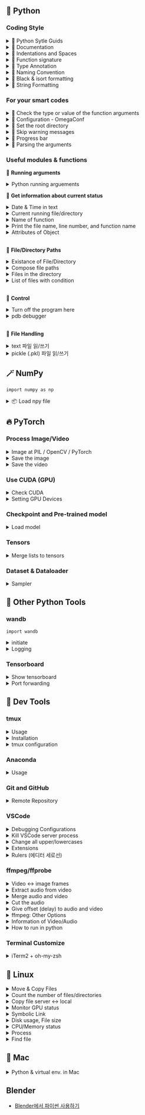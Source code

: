 ## 🐍 Python

### Coding Style

<details>
<summary>📏 Python Sytle Guids</summary>

- [Google Python Style Guide](https://google.github.io/styleguide/pyguide.html)
- [Documenting Python Code: A Complete Guide](https://realpython.com/documenting-python-code/#basics-of-commenting-code)

<br>
</details>

<details>
<summary>📏 Documentation</summary>

```py
# Module

"""A one-line summary

Detailed descriptions for the module or program.
You may include 'how to run this' or 'usage of functions/classes'

"""

# Function
def function_name(args):
    """Function Description shortly

    More details for this class...
    More details for this class...

    Args:
        arg_name: description

    Returns:
        what to return
    
    Raises:
        error_type: why we get this error
    """

# Class
class ClassName:
    """A one-line summary

    More details for this class...
    More details for this class...

    Attributes:
        attrib_name: description
    """
```

<br>
</details>

<details>
<summary>📏 Indentations and Spaces</summary>

```py
# Examples: Parentheses --------------------------------
foo = long_function_name(var_one, var_two,
                         var_three, var_four)

meal = (spam,
        beans)

foo = long_function_name(
    var_one, var_two, var_three,
    var_four)

foo = long_function_name(
    var_one, var_two, var_three,
    var_four
)

# String ------------------------------------------------
# One Tab (= 4 spaces)
long_string = """This is fine if your use case can accept
    extraneous leading spaces."""

# Use parentheses
long_string = ("And this is fine if you cannot accept\n" +
               "extraneous leading spaces.")
long_string = ("And this too is fine if you cannot accept\n"
               "extraneous leading spaces.")

# textwarp
import textwrap
long_string = textwrap.dedent("""\
    This is also fine, because textwrap.dedent()
    will collapse common leading spaces in each line.""")
```

<br>
</details>

<details>
<summary>📏 Function signature</summary>

```py
def my_method(
    self,
    first_var: int,
    second_var: Foo,
    third_var: Bar | None,
) -> int:

# spaces around `=` if the argument have type annotation & default value
def func(a: int = 0) -> int:
```

<br>
</details>

<details>
<summary>📏 Type Annotation</summary>

- `var: type = value` format
- `typing` module can be used

```py
# Variables
path: str = '/home/winterbloooom/foo.txt'
paths: list = [path1, path2, path3]

# Functions
def show_paths(paths: list, max_num: int = 3) -> str:
    return 'done'

# With `typing` module
from typing import List, Dict
food: List[str] = ['banana', 'apple']
students: Dict[str, int] = {'eungi': 100, 'winterbloooom': 99}
```

- References</summary>
  - [파이썬 타입 어노테이션/힌트 (Blog)](https://www.daleseo.com/python-type-annotations/)
  - [typing 모듈로 타입 표시하기 (Blog)](https://www.daleseo.com/python-typing/)

<br>
</details>

<details>
<summary>📏 Naming Convention</summary>

- Package / module - `package_name` , `module_name`
  - DO NOT use dashes(`-`)
- Function - `function_name`
- Variable
  - Global Constant - `GLOBAL_CONSTANT_NAME`
  - others - `var_name`
- Class - `ClassName`
- Exception - `ExceptionName`

Here's a guideline from [Gudio](https://en.wikipedia.org/wiki/Guido_van_Rossum)

|Type|	Public|	Internal|
|---|---|---|
|Packages               |`lower_with_under`   |                   |
|Modules                |`lower_with_under`     |`_lower_with_under`  |
|Classes                |`CapWords`           |`_CapWords`          |
|Exceptions             |`CapWords`           |               	|
|Functions              |`lower_with_under()` |`_lower_with_under()`|
|Global/Class Constants |`CAPS_WITH_UNDER`    |`_CAPS_WITH_UNDER`   |
|Global/Class Variables |`lower_with_under`   |`_lower_with_under`  |
|Instance Variables     |`lower_with_under`   |`_lower_with_under` (protected)|
|Method Names           |`lower_with_under()` |`_lower_with_under()` (protected)|
|Function/Method Parameters|`lower_with_under`|                   |
|Local Variables        |`lower_with_under`   |                   |

<br>
</details>

<details>
<summary>📏 Black & isort formatting</summary>

**[ Formatting with Black and isort ]**

- [Black](https://black.readthedocs.io/en/stable/index.html) for Python code formatting
- [isort](https://pycqa.github.io/isort/) for Python import sorting

**[ Method 1. VSCode extensions ]**

- [Black Formatter](https://marketplace.visualstudio.com/items?itemName=ms-python.black-formatter) (by Microsoft)
- [isort](https://marketplace.visualstudio.com/items?itemName=ms-python.isort) (by Microsoft)

 1. `command + shift + p`
 2. `Preferences: Open User Settings (JSON)`
 3. Insert code blow
   
```json
"[python]": {
    "diffEditor.ignoreTrimWhitespace": false,
    "editor.defaultFormatter": "ms-python.black-formatter",
    "editor.formatOnSave": true,
},
"isort.args":["--profile", "black"],
```

**[ Method 2. Commandline ]**

- Installation**
  ```bash
  pip install black
  pip install isort
  ```
- Usage 1: command
  ```bash
  black <file or path>
  isort <file or path>
  ```
- Usage 2: with `pyproject.toml` configuration file
  - Make this file in the directory where the `.gitignore` exists.
    ```
    [tool.black]
    line-length = 100
    target-version = ['py39']
    exclude = '''
      \.git
      \DIR_OR_FILE_NAME
    '''
    
    [tool.isort]
    profile = "black"
    multi_line_output = 3
    use_parentheses = true
    line_length = 100
    skip = [".gitignore"]
    ```
  - then run commands below.
    ```bash
    black --config pyproject.toml <PATH>
    isort --settings-path pyproject.toml <PATH>
    ```

**[ Use with Pre-commit ]**
- Installation
  ```bash
  pip install pre-commit
  ```
- pre-commit configuration file
  - Make a file named `.pre-commit-config.yaml` in the directory where the `.gitignore` exist.
    ```yaml
    repos:
      - repo: https://github.com/PyCQA/isort
        rev: 5.10.1
        hooks:
          - id: isort
    
      - repo: https://github.com/ambv/black
        rev: 22.6.0
        hooks:
          - id: black
    ```
- Make pre-commit hook
  ```bash
  pre-commit install
  ```
- Commit
  ```bash
  git commit -am "pre-commit test"
  ```

<br>
</details>

<details>
<summary>📏 String Formatting</summary>

```py
# 천 단위 콤마 표시
print(f"{value:,}")
# 천 단위 콤마 표시 + 소숫점 (소숫점 앞 5자리, 뒤 2자리)
print(f"{value:5,.2f}")
```

<br>
</details>

### For your smart codes

<details>
<summary>📌 Check the type or value of the function arguments</summary>

```py
if not isinstance(argument, (type1, type2, ...)):
    # Preprocess the argument

assert isinstance(argument, type1), f"Error message"
		# If fasle, Python occurs an AssertionError

# Example
def function_name(arg1, arg2):
    print(isinstance(arg1, str))
    assert isinstance(arg2, bool), f"""The type of 'arg2' is not matched. It should be {bool.__name__}, not {type(arg2).__name__}."""
```

<br>
</details>

<details>
<summary>📌 Configuration - OmegaConf</summary>

👉 **Basic Usage**
```py
from omegaconf import DictConfig

# yaml -> DictConfig
conf = OmegaConf.load('source/example.yaml')
# DictConfig -> yaml
print(OmegaConf.to_yaml(conf))

# Access
conf.dataset.name
conf['dataset']['name']

# Default Values
conf.get('missing_key', 'default_value')

# Merge configs
conf = OmegaConf.merge(base_cfg, model_cfg, optimizer_cfg, dataset_cfg) # each params are DictConfig types

# Convert to primitive container (dict)
primitive = OmegaConf.to_container(conf) # to_container(conf, resolve=True)
```

👉 **Resolvers**
- `oc.env`: environment variables
- `oc.create`: make new DictConfig
```yaml
user: ${oc.env:USER}
```

<br>
</details>

<details>
<summary>📌 Set the root directory</summary>

프로젝트 폴더 내에서 `from`, `import` 문을 사용해야 할 때 헷갈리는 경우가 있다. 
루트 디렉토리를 설정하면 `from 폴더1_이름.폴더2_이름 import 파일_이름` 식으로 사용이 쉽다.

- Choice 1: `pyrootutils.setup_root()`
    ```py
    # .git 이 있는 곳을 root로 지정
    import pyrootutils
    root = pyrootutils.setup_root(
        search_from=__file__,
        indicator=[".git"],
        pythonpath=True,
        dotenv=True,
    )
    ```
- Choice 2: `sys.path.insert()`
    ```py
    # os.path.dirname(__file__) : 현 파일이 있는 디렉토리 경로
    # sys.path.insert(0, [PATH]): [PATH]를 환경변수에 등록
    import sys, os
    sys.path.insert(0, os.path.abspath(os.path.join(os.path.dirname(__file__), '.')))
    ```

<br>
</details>

<details>
<summary>📌 Skip warning messages</summary>

```py
import warnings
warnings.simplefilter("ignore", UserWarning)
```

<br>
</details>

<details>
<summary>📌 Progress bar</summary>

```py
from tqdm import tqdm

for item in tqdm(my_list, desc="description")
for idx, item in enumerate(tqdm(my_list, desc='description'))
```

- References
  - [Reference1](https://skillmemory.tistory.com/entry/tqdm-%EC%82%AC%EC%9A%A9%EB%B2%95-python-%EC%A7%84%ED%96%89%EB%A5%A0-%ED%94%84%EB%A1%9C%EC%84%B8%EC%8A%A4%EB%B0%94)

<br>
</details>


<details>
<summary>📌 Parsing the arguments</summary>

```py
import argparse

parser = argparse.ArgumentParser(description="Description of this project")
parser.add_argument("--arg_name", type=int, default=None, help="description of this argument")
args = parser.parse_args()
```

- Description & default value of the argument
    ```py
    parser.add_argument("--arg_name", default=None, help="description of this argument")
    ```
- Define the names of the argument
    ```py
    parser.add_argument("--arg_name", "-n")
    ```
- Specify the type (e.g., string)
    ```py
    parser.add_argument("--arg_name", type=str)
    ```
- Specify the options
    ```py
    parser.add_argument("--arg_name", choices=[1, 2, 3])
    parser.add_argument("--arg_name", choices=range(0, 100))
    ```
- Actions
    - (1) store (default): store the value to the argument
    - (2) append: when you want to store multiple values as an list
        - e.g., `--arg_name 1 --arg_name "12", --arg_name False` -> `[1, "12", False]`
    - (3) store_true: store true
    ```py
    parser.add_argument('--arg_name', action='store_true')
    # [Wrong] parser.add_argument('--test', type=bool) -> if `--test False`, it also save True!
    # just `python main.py --arg_name`. If this argument not mentioned, False is stored.
    ```
- Specify the number of values
    - `N`: read N values (e.g., `--arg_name "spring" "winter"`)
    - `*`: read multiple values (e.g., `--arg_name 1 2 3 4`)
    - `+`: read at least one value
    - etc...
    ```py
    parser.add_argument('--arg_name', nargs='2') 
    ```
- Change the variable name to store the value
    ```py
    parser.add_argument("--arg_name", dest="arg_new_name")
    ```
- Positional (you must pass the value)
    - There isn't `-` before the name of the argument
    - You can just pass the value without the name (e.g., `python example.py "happy"`), just keep the sequence of positional arguments
    - If you want to change optional to positional, `parser.add_argument("--arg_name", required=True)``
    ```py
    parser.add_argument("arg_name")
    ```
- the number of arguments: `len(sys.argv)`
- Print the help: `parser.print_help()`

<br>
</details>


### Useful modules & functions

🌱 **Running arguments**

<details>
<summary>Python running arguements</summary>

- `-m`: run python module directly
  ```
  project/
  │── mypackage/
  │   │── __init__.py
  │   │── myscript.py
  │── main.py
  ```
  - You can run the `myscript.py` with `python -m mypackage.myscript` rather than `python mypackage/myscript` (it may occur import error)
- `-u`

<br>
</details>

🌱 **Get information about current status**

<details>
<summary>Date & Time in text</summary>

```py
import datetime
datetime.datetime.now().strftime("%y_%m_%d-%H_%M_%S")
# e.g., 24_02_16-17_26_20
```
<br>
</details>

<details>
<summary>Current running file/directory</summary>

```python
import os
# file name
f_name = os.path.abspath(__file__) # absolute path
f_name = os.path.realpath(__file__) # relateive path
# directory name
os.path.dirname(f_name)
```
<br>
</details>

<details>
<summary>Name of function</summary>

```python
import sys
sys._getframe(1).f_code.co_name # 현재 함수
sys._getframe(2).f_code.co_name # 이를 호출한 함수
```
<br>
</details>

<details>
<summary>Print the file name, line number, and function name</summary>

```python
import inspect
cf = inspect.currentframe()
print(f'\nFile "{cf.f_code.co_filename}", line {cf.f_lineno}, in {cf.f_code.co_name}')
# e.g., File "/home/eungi/4D-Humans/hmr2/datasets/__init__.py", line 68, in __init__
```
<br>
</details>

<details>
<summary>Attributes of Object</summary>

```py
hasattr(obj, 'age') # obj라는 개체에 'age'라는 속성이 있으면 True
getattr(obj, 'age', 'No age attribute') # obj라는 개체에 'age'라는 속성의 값을 가져오고, 없으면 세 번째 텍스트 출력
setattr(obj, 'age', 25) # obj라는 개체에 'age'라는 속성을 25로 추가/변경
```
<br>
</details>

<br>

🌱 **File/Directory Paths**

<details>
<summary>Existance of File/Directory</summary>

```python
import os
os.path.exist(PATH)
```
<br>
</details>

<details>
<summary>Compose file paths</summary>

```python
import os
path = '/home/data/my_dataset'
file_name = 'image_list.txt'
os.path.join(path, file_name)
```
<br>
</details>

<details>
<summary>Files in the directory </summary>

```python
import os
# file names
list_of_files = os.listdir('PATH_OF_DIR') # list
# file paths
list_of_paths = [os.path.join('DIR_PATH', fname) for fname in list_of_files]
```
<br>
</details>

<details>
<summary>List of files with condition</summary>

```py
import glob
file_list = glob.glob("*.jpg")
```
<br>
</details>

<br>

🌱 **Control**

<details>
<summary>Turn off the program here</summary>

```python
import sys; sys.exit()
```
<br>
</details>

<details>
<summary>pdb debugger</summary>

- import: `import pdb`
- break point: `pdb.set_trace()`
  - `n` to execute next line
  - `c` to continue (next break point)
  - `q` to quite
  - `s` to step into
- References
  - [pytorch 디버깅 함수 (Blog)](https://powerofsummary.tistory.com/166)
<br>
</details>

<br>

🌱 **File Handling**

<details>
<summary>text 파일 읽/쓰기</summary>

```py
with open("foo.txt", "r") as f:
    lines = f.readlines()

with open("foo.txt", "w") as f:
    f.write("Life is too short, you need python")
```
<br>
</details>

<details>
<summary>pickle (.pkl) 파일 읽/쓰기</summary>

```py
import pickle

# save
SOMETHING = [1, 2, 3] # example
with open("FILE_NAME.pickle", "wb") as f:
    pickle.dump(SOMETHING, f)

# load
with open("FILE_NAME.pickle", "rb") as f:
    data = pickle.load(f)
```
<br>
</details>


## 🪄 NumPy

`import numpy as np`

<details>
<summary>📦 Load npy file</summary>

```py
np_file = np.load(PATH, allow_pickle=True, encoding='latin1')
np_file.item().keys()
np_file.item().get('key1')
item1 = np_file['key1']
```
<br>
</details>


## 🔥 PyTorch

### Process Image/Video

<details>
<summary>Image at PIL / OpenCV / PyTorch</summary>

| | PIL | OpenCV | PyTorch |
|---|---|---|---|
| load | `Image.open()` | `cv2.imread()` | |
| size func. | `img.size` | `img.shape` | `tensor.shape` or `tensor.size()` |
| size | (w, h) | (h, w, c) | (c, h, w) |
| dtype | 8 (`img.bits`) | uint8 (`img.dtype`) | torch.float32 (0~1) (`tensor.dtype`) |
| range | 0 ~ 255 | 0 ~ 255 | 0 ~ 1 |
| format | RGB (`img.mode`) | BGR | RGB |

- PIL
    ```py
    from PIL import Image
    img = Image.open('path_of_image')

    # PIL -> Numpy
    import numpy as np
    img = np.asarray(img) # or np.array(img)
    # Numpy -> PIL
    img = Image.fromarray(img)
    ```
- OpenCV
    ```py
    import cv2
    img = cv2.imread('path_of_image')
    ```
- PyTorch
    ```py
    # PIL -> tensor
    import torchvision.transforms.functional as F
    img = Image.open('path_of_image')
    img = F.to_tensor(img)
    # Numpy -> tensor
    from torchvision.transforms import ToTensor
    toTensor = ToTensor()
    img = toTensor(img)
    # cv -> tensor (1)
    img = cv2.imread(path)
    img = cv2.cvtColor(img, cv2.COLOR_BGR2RGB) # RGB -> BGR
    img = img.transpose((2, 0, 1)) # H,W,C -> C,H,W
    img = img.float().div(255.0) # normalize
    # cv -> tensor (2)
    img = cv2.imread(path)
    img = cv2.cvtColor(img, cv2.COLOR_BGR2RGB) # RGB -> BGR
    img = img.Tensor(img) # normalize
    img = img.permute(2, 0, 1) # H,W,C -> C,H,W

    # tensor -> PIL, NumPy
    from torchvision.transforms import ToPILImage
    toPILImage = ToPILImage()
    img = toPILImage(img)
    # tensor -> cv
    img = img.detach().cpu().numpy() # tensor -> numpy
    img = np.transpose(img, (1, 2, 0)) # C,H,W -> H,W,C
    img = img*255 # denormalize
    img = cv2.cvtColor(img, cv2.COLOR_BGR2RGB) # BGR -> RGB
    img = img.astype(np.uint8).copy() # np.float32 -> np.uint8
    ```

- cv to torch in lambda func.
    - [Reference: Jinsol Kim](https://gaussian37.github.io/dl-pytorch-snippets/#opencv%EB%A1%9C-%EC%9D%B4%EB%AF%B8%EC%A7%80%EB%A5%BC-%EC%9D%BD%EC%96%B4%EC%84%9C-tensor%EB%A1%9C-%EB%B3%80%ED%99%98-1)
    ```py
    load_images = lambda path, h, w: cv2.resize(cv2.cvtColor(cv2.imread(path, cv2.IMREAD_UNCHANGED), cv2.COLOR_BGR2RGB), ((w, h)))
    tensorify = lambda x: torch.Tensor(x.transpose((2, 0, 1))).unsqueeze(0).float().div(255.0)

    img_tensor = tensorify(load_images("img.png", 400, 300))
    print(img_tensor.shape) # torch.Size([1, 3, 400, 300])
    ```
 
<br>
</details>

<details>
<summary>Save the image</summary>

- Tensor type 
    ```py
    # (1) torchvision
    # Option: nrow (한 줄에 몇 개의 이미지), padding (이미지 간 몇 픽셀 간격), etc
    from torchvision.utils import save_image
    save_iamge(img, 'path_of_image') # (B, C, H, W) -> (W, H, C)

    # (2) plt
    import matplotlib.pyplot as plt
    img = img.permute(1, 2, 0) # [C, H, W] -> [H, W, C]
    ```

- Numpy, PIL type
    ```py
    import numpy as np
    from PIL import Image
    img = Image.fromarray(img) # numpy -> PIL
    img.save('path_of_image', 'jpg')
    ```
</details>

<details>
<summary>Save the video</summary>

```py
import torchvision
# video: np.ndarray, [Time, Hight, Width, Channel], 0~255, np.uint8
torchvision.io.write_video(save_fname, video, fps=fps, audio_codec='aac')
```
</details>


### Use CUDA (GPU)

<details>
<summary>Check CUDA</summary>

```py
import torch; print(torch.cuda.is_available()) # True of False
```
<br>
</details>


<details>
<summary>Setting GPU Devices</summary>

```py
# Method 1)
import os
os.environ["CUDA_DEVICE_ORDER"] = "PCI_BUS_ID"
os.environ["CUDA_VISIBLE_DEVICES"] = <gpu_numbers> 
    # e.g., "1, 2" - assign GPU number 0 and 1 for each GPU 1, GPU 2

# Method 2)
import torch; torch.cuda.set_device(1)

# Method 3) Commandline
CUDA_VISIBLE_DEVICES=2,3 python script_fname.py
```
<br>
</details>



### Checkpoint and Pre-trained model

<details>
<summary>Load model</summary>

- `PATH`: checkpoint file
- `DEVICE`: running device (type: `torch.device`)
- `MODEL`: model to load parameters

```py
checkpoint = torch.load(PATH, map_location=DEVICE)

# if you save only model_state_dict
MODEL.load_state_dict(checkpoint)
# if you save all parameters of model, optimizer, etc.
MODEL.load_state_dict(checkpoint["model_state_dict"])
```
<br>
</details>

### Tensors

<details>
<summary>Merge lists to tensors</summary>

```py
# list[tesor, tensor, ...] -> tensor[tensor, tensor, ...]
torch.stack(list_name, dim=0)
```
<br>
</details>

### Dataset & Dataloader

<details>
<summary>Sampler</summary>

- [커스텀 샘플러 만들기](https://velog.io/@shj4901/PyTorch-Dataset#custom-sampler)
<br>
</details>

## 🚀 Other Python Tools

### wandb

`import wandb`

<details>
<summary>initiate</summary>

```py
# init
wandb.login()
wandb.init(
    project="PROJECT_NAME",
    entity="USER_NAME",
    name="EXPERIMENT_NAME",
    config = {
        "CONFIG1": config1,
    },
    notes="NOTES",
)
```
<br>
</details>

<details>
<summary>Logging</summary>

```py
# logging - number
wandb.log({
    "train/loss1": loss.item(), 
    "val/metric1": metric,
})
# logging - image
# e.g., wandb.log({"result_img": wandb.Image(output_img, mode="RGB", caption="step_2 result")})
wandb.log({'<NAME>': wandb.Image(<IMAGE>, mode="<MODE>", caption="<CAPTION>")})

# logging - video
# e.g., wandb.log({"video": wandb.Video("/home/eungi/video.mp4", fps=30, format="mp4")})
wandb.log({"<NAME>": wandb.Video(<VIDEO_PATH>, fps=<FPS>, format="<FORMAT>")})
```
</details>


### Tensorboard

<details>
<summary>Show tensorboard</summary>

```bash
tensorboard --logdir=<log_directory_path> --port=<port_number>
```
</details>

<details>
<summary>Port forwarding</summary>

```bash
ssh -NfL localhost:<server_port>:localhost:<local_port> <server_name>

# example
ssh -NfL localhost:6007:localhost:6007 eungi@gpu01
```

- References
    - [Remote 서버에서 Tensorboard 연결하기](https://daeun-computer-uneasy.tistory.com/41)
    - [remote server 로부터 Tensorboard 사용하는 방법](https://data-newbie.tistory.com/363)
</details>


## 🔦 Dev Tools

### tmux

<details>
<summary>Usage</summary>

- seesion list: `tmux ls`
- make session: `tmux new -s <session-name>`
- session attach: `tmux a -t <session-name>`
- session detach: `Ctrl + b` → `d`

- Split vertically: `Ctrl + b` → `%`
- Split horizontally: `Ctrl + b` → `>`
- Change focus: `Ctrl + b` → `direction_key` or `space`

- Scroll: `Control + b` → `[` / `q` to quit
</details>

<details>
<summary>Installation</summary>

```bash
### Install

# ubuntu
sudo apt install tmux

# mac
brew install tmux

### Check installation
tmux -V
```
</details>

<details>
<summary>tmux configuration</summary>

Create/Edit `~/.tmux.conf` file:
```bash
vi ~/.tmux.conf
```

the, run:

```bash
tmux source-file ~/.tmux.conf
```

Configs:
- 마우스 사용 허용: `set -g mouse on`
- [Other options](https://velog.io/@suasue/Ubuntu-%ED%84%B0%EB%AF%B8%EB%84%90-%ED%99%94%EB%A9%B4%EB%B6%84%ED%95%A0-Tmux-%EC%89%BD%EA%B2%8C-%EC%82%AC%EC%9A%A9%ED%95%98%EA%B8%B0)
</details>


### Anaconda

<details>
<summary>Usage</summary>

- environment list: `conda env list`
- create environment: `conda create --name <env_name> [python=<py_version>]`
- remove environment: `conda env remove --name <env_name>`
- activate environment: `conda activate <env_name>`
- deactivate environment: `conda deactivate`
- Package List: `conda env list`
- Clean: `conda clean --all`
- pip clean: `pip cache purge`

</details>

### Git and GitHub

<details>
<summary>Remote Repository</summary>

```bash
# Check registered remotes
# You can use `git remote get-url origin` instead
git remote -v

# After making an empty repository in GitHub,
# add remote repository in local repository.
git remote add origin <URL-OF-REMOTE-REPOSITORY>

# Push
git branch -M main
git push -u origin master
```
</details>

### VSCode

<details>
<summary>Debugging Configurations</summary>

- 항상 특정 파일에서 디버깅하기: `"program": "파일명"` (Note: `${file}`은 디버깅 버튼을 누른 해당 파일을 의미)
- 환경 변수 설정하기: `env` 딕셔너리에 입력. 아래는 GPU 지정 예시.
```
"env": {
	"CUDA_VISIBLE_DEVICES": "6"
}
```
- `python -m`으로 시작하는 실행
```
"module": "dir/.../file" # program  대신
```

</details>

<details>
<summary>Kill VSCode server process</summary>

```bash
# check process list
ps -ef | grep <UserName> | grep vscode
# Kill all processes
#kill -9 $(ps -eL | grep <UserName> | grep vscode)
```
https://bakyeono.net/post/2015-05-05-linux-kill-process-by-name.html
</details>


<details>
<summary>Change all upper/lowercases</summary>

- (Windows) Ctrl + Shift + U
- 변경할 부분 선택 -> Cmd + Shift + P -> `transform to ...`
</details>

<details>
<summary>Extensions</summary>

- indent-rainbow: Colorize indentations
- Comment Anchors: Comment with anchor tags
- Black Formatter: Python code formatter
- isort: Python import part formatter
</details>

<details>
<summary>Rulers (에디터 세로선)</summary>

cmd + shift + P → Open settings (JSON)
```json
"editor.rulers": [
    {
    	"column": 88,
    },
],
```
</details>

### ffmpeg/ffprobe

<details>
<summary>Video <-> image frames</summary>

Options:
- `-ss`/`-to`/`-t`: 추출 시작/종료시점/종료길이 설정. `hh:mm:ss`, `hh:mm:ss.sss`, `s` 형식
- `-framerate`: '입력' 비디오/이미지 스트림의 FPS. 주로 이미지 파일을 비디오로 변환 시 사용
- `-r`: '출력' 파일의 초당 프레임 레이트를 설정. 입력 비디오의 프레임 레이트 조정 혹은 비디오 인코딩 시 사용.
- `-f`: 출력 파일의 포맷 지정. `image2`이면 입력 파일을 비디오가 아니라 이미지로 처리하도록 지시.
- 출력 파일 이름 포맷: `%d`이면 순차적으로 1, 2, 3, ...이고, `%06d`이면 여섯 자리를 맞추되 앞 부분을 0으로 채우는 식.
- `-qscale:v` 또는 `-q:v`: 비디오 품질 비율. 낮을수록 품질 좋고 파일 크기가 큼. 기본 `2`
- `-c:v`: 비디오 코덱 지정
  - `libx264`: H.264 코덱
  - `mpeg4`: MPEG-4 Part 2 코덱. 오래된 장치나 SW의 호환을 위해 사용
  - `copy`: 재인코딩 없이 원본파일에서 그대로 복사(속도 빠름, 품질 손실 없음)
- `pix_fmt`: 비디오의 픽셀 포맷 설정. `yuv420p`이면 H.264에서 널리 사용되는 포맷.

```bash
# Extract frames from a video
ffmpeg -i <VideoPath> -f image2 <ImgPath%d.jpg>
# ffmpeg -ss 00:01:00 -to 00:21:00 -i input.mp4 -r 25 -f image2 image_%06d.jpg

# Merge frames into single video
ffmpeg -framerate <FPS> -i <PathPattern> -c:v <Value> -pix_fmt <Value> <OutVideoPath.mp4>
# ffmpeg -framerate 25 -i iamge_%03d.png -c:v libx264 -pix_fmt yuv420p <OutVideoPath.mp4>
```
</details>

<details>
<summary>Extract audio from video</summary>

Options:
- `-ac`: 오디오 채널 설정. `1`은 모노(1채널), `2`는 스테레오(2채널)
- `-vn`: 비디오 스트림 제외
- `-ar`: 오디오 샘플링 레이트 설정
- `-acodec` 혹은 `-c:a`: 오디오 코덱 설정
  - `pcm_s16le`는 비압축 오디오(고품질, 고용량)이며, 확장자는 wav로 저장하는 게 일반적.
  - `aac`는 mp3 대체 위한 고효율 오디오 코덱
  - `copy`이면 별도의 인코딩 없이 원본파일에서 그대로 복사(속도 빠름, 품질 손실 없음)

```bash
ffmpeg -i <VideoPath> -ac 1 -c:a <Value> -ar <SampleRate> -vn <OutPath.[wav/mp4/m4a/aac]>
```
</details>

<details>
<summary>Merge audio and video</summary>

Options:
- `-c:v`: 비디오 코덱 지정
  - `libx264`: H.264 코덱
  - `mpeg4`: MPEG-4 Part 2 코덱. 오래된 장치나 SW의 호환을 위해 사용
  - `copy`: 재인코딩 없이 원본파일에서 그대로 복사(속도 빠름, 품질 손실 없음)
- `-acodec` 혹은 `-c:a`: 오디오 코덱 설정
  - `pcm_s16le`: 비압축 오디오(고품질, 고용량)이며, 확장자는 wav로 저장하는 게 일반적.
  - `aac`: mp3 대체 위한 고효율 오디오 코덱
  - `copy`: 재인코딩 없이 원본파일에서 그대로 복사(속도 빠름, 품질 손실 없음)

```bash
ffmpeg -i <VideoPaht> -i <AudioPath> -c copy -c:v <Value> -c:a <Value> <OutputPath.mp4>
```
</details>

<details>
<summary>Cut the audio</summary>

```bash
ffmpeg -i <AudioPath> -ss <StartTime> -to <EndTime> <OutAudioPath.wav>
```
</details>

<details>
<summary>Give offset (delay) to audio and video</summary>

```bash
ffmpeg -i <VideoPaht> -itsoffset <Offset(sec)> -i <VideoPaht> -map 0:v -map 1:a <OutputPath.mp4>
# map -0:v : 첫 번째 입력 파일을 video 입력으로 삼음
# map -1:a : 두 번째 입력 파일을 audio 입력으로 삼음
```
</details>

<details>

<summary>ffmpeg: Other Options</summary>

- `-loglevel`: 출력 레벨 설정. /`error`/이면 출력 안 나옴
  - `quiet`: 오류 메시지 외 출력 안 함
  - `panic`, `fatal`: 치명적 오류만 출력
  - `error`: 오류 메시지만 출력
- `-y`: 이미 파일이 있으면 덮어쓰기
- `threads`: 사용할 쓰레드 수 설정. 별도 지정이 없으면 자동으로 최적화.
</details>

<details>
<summary>Information of Video/Audio</summary>

Options:
- `-v`: `error`이면 오류 메시지만 출력하게 해 깔끔한 결과를 제공
- `-show_entries`: 출력할 부분 지정
  - FPS: `stream=r_frame_rate`
  - Duration: `format=duration`
  - Codecs: `stream=codec_type`
- `-of`: 출력 포맷 지정. `json`으로 JSON 형태로 출력 가능.

```bash
# one query. just single line
ffprobe -v error -show_entries format=duration -of default=nk=1:nw=1 input.mp4

# multiple query. one line, one output
ffprobe -v error -show_entries format=duration,stream=codec_type -of default=noprint_wrappers=1 input.mp4
```
</details>

<details>
<summary>How to run in python</summary>

- `subprocess.call(command)`: 명령어를 수행하고 종료 코드를 반환
  - args `command`: 리스트/튜플 혹은 문자열로 전달(`shell=True`일 때만)
  - args `shell`: True일 경우 명렁어를 셸을 통해 실행하고(`command`가 문자영리어야 하며, 파이프나 리디렉션 사용 가능), False(default)일 경우 직적 수행함
  - 명령어 수행의 출력을 받으려면 `subprocess.run()` 사용
- `subprocess.run(command)`: 명령을 실행하고 완료 시까지 대기
  - args `command`: 리스트로 전달
  - `capture_output`: `True` 시 stdout, stderr를 캡쳐함
  - `text`: `True`시 출력을 문자열로 변환함
  ```py
  run(
        f"ffmpeg -loglevel {loglevel} -y "
        + f"-i {video_path} "
        + f"-itsoffset {delay_time} "
        + f"-i {video_path} "
        + "-map 0:a -map 1:v "
        + str(save_path),
        shell=True
  )
  ```

```py
import subprocess

command = #command

output = subprocess.call(command)
output = subprocess.run(command)
```
</details>

### Terminal Customize

<details>
<summary>iTerm2 + oh-my-zsh</summary>

- https://salmonpack.tistory.com/52
- https://kdohyeon.tistory.com/122
- https://luidy.tistory.com/entry/Terminal-Mac-%ED%84%B0%EB%AF%B8%EB%84%90-%ED%99%98%EA%B2%BD-%EC%84%A4%EC%A0%95%ED%95%98%EA%B8%B0-%EA%BE%B8%EB%AF%B8%EA%B8%B0-iTerm2-oh-my-zsh-tmux
- Key mapping: https://stackoverflow.com/questions/6205157/how-to-set-keyboard-shortcuts-to-jump-to-beginning-end-of-line/29403520#29403520
</details>

## 🐧 Linux

<details>
<summary>Move & Copy Files</summary>

- move file: `mv <from> <to>`
- copy file: `cp <from> <to>`
</details>

<details>
<summary>Count the number of files/directories</summary>

```bash
# All types
ls | wc -l

# Files
ls -l | grep ^- | wc -l

# Directories
ls -l | grep ^d | wc -l
```
</details>

<details>
<summary>Copy file server ↔️ local</summary>

- `scp`

```bash
# if you want to copy directory, add `-r` option
scp -P <PORT_NUM> [OPTIONS] <source> <destination>

# example (server -> local) (run in local)
scp -P PORT_NUM USER@ADDRESS:SERVER_FILE LOCAL_PATH

# example (local -> server) (run in local)
scp -P PORT_NUM LOCAL_FILE USER@ADDRESS:SERVER_PATH
```

- `rsync`
  - `-e 'ssh -p <Port>'`: 포트 변경
  - `-a`: 아카이브 모드. 파일 속성, 심볼릭 링크 등 유지
  - `-v`: 상세 출력
  - `-z`: 전송 중 데이터 압축
  - `-h`: 파일 크기를 사람이 읽기 쉬운 형식으로 표시
  - `--progress`: 전송 진행상황 표시

```bash
# 포트 변경
rsync -avz -e 'ssh -p <Port>' <Src> <Dst>

# 폴더 전체의 진행상황 표시
rsync -avz --info=progress2 <Src> <Dst>
```
</details>

<details>
<summary>Monitor GPU status</summary>

- `nvidia-smi`
    - Keep watching: `watch nvidia-smi`
- `gpustat [OPTIONS]`
    - Install: `pip install gpustat`
    - With `-pi` option, the command runs iteratively
</details>

<details>
<summary>Symbolic Link</summary>

```bash
ln -s [SOURCE] [DEST]

# e.g., you can access 'original.txt' with 'linked.txt'
ln -s /home/eungi/original.txt /home/eungi/yeah/linked.txt

# e.g., you can access 'origin_dir' with 'linked_dir'
# Don't need to make 'linked_dir' first, just type the command blow
# Do not add `/` behind the name of directories
ln -s /home/eungi/origin_dir /home/eungi/linked_dir

# e.g., change link
ln -Tfs [SOURCE] [DEST]
```
</details>

<details>
<summary>Disk usage, File size</summary>

```bash
# `-h` option: print the sizes in human readable format (e.g., 12M)
df -h [PATH] # Disk usage
du -h [--max-depth=0] [PATH] # Size of file/directory
ls -lh [PATH] # just for file
```
</details>

<details>
<summary>CPU/Memory status</summary>

```bash
htop
```
</details>

<details>
<summary>Process</summary>

```bash
# kill
kill -9 PID1 PID2 ...

# process list
ps -e
ps -eL | grep <Query>
```
</details>

<details>
<summary>Find file</summary>

- `find`
	```bash
	find {where-to-find} -name {name} # e.g., find / -name test*
	find {where-to-find} -name {name} -type {type} # e.g., {type} - `d` for directory, `f` for file
	```
- `which`: 실행파일/명령어 위치
- `whereis`: 실행파일, 소스, 매뉴얼 파일 위치 (모든 내용 출력)
</details>

## 🍎 Mac

<details>
<summary>Python & virtual env. in Mac</summary>

- [VSCode에서 파이썬 경로](https://hiddenbeginner.github.io/python/2022/03/16/vscode_terminal_does_not_point_python_of_virtual_envrionment.html)
- [pip 경로](https://velog.io/@csu5216/conda-pip-%EA%B2%BD%EB%A1%9C%EA%B0%80-%EB%8B%A4%EB%A5%B8-%EA%B3%B3%EC%9D%84-%EB%B0%94%EB%9D%BC%EB%B3%BC-%EA%B2%BD%EC%9A%B0-for-MAC)
</details>

## Blender

- [Blender에서 파이썬 사용하기](https://itadventure.tistory.com/319)
